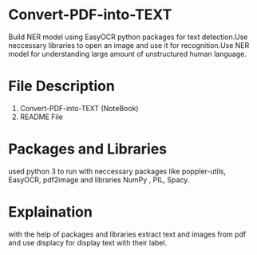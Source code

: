 # Convert-PDF-into-TEXT
Build NER model using EasyOCR python packages for text detection.Use neccessary libraries to open an image and use it for recognition.Use NER model for understanding large amount of unstructured human language.
# File Description 
  1. Convert-PDF-into-TEXT (NoteBook)
  2. README File
  
# Packages and Libraries
used python 3 to run with neccessary packages like poppler-utils, EasyOCR, pdf2image and libraries NumPy , PIL, Spacy.

# Explaination
with the help of packages and libraries extract text and images from pdf and use displacy for display text with their label.

